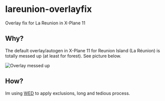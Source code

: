# lareunion-overlayfix
Overlay fix for La Reunion in X-Plane 11

## Why?
The default overlay/autogen in X-Plane 11 for Reunion Island (La Réunion) is totally messed up (at least for forest). See picture below.

![Overlay messed up](http://imgur.com/pAP5RVY)

## How?
Im using [WED](http://developer.x-plane.com/tools/worldeditor/) to apply exclusions, long and tedious process.
